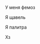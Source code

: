 У меня фемоз

Я щавель

Я палитра

Хз


<!---
Ralsxalsei/Ralsxalsei is a ✨ special ✨ repository because its `README.md` (this file) appears on your GitHub profile.
You can click the Preview link to take a look at your changes.
--->
